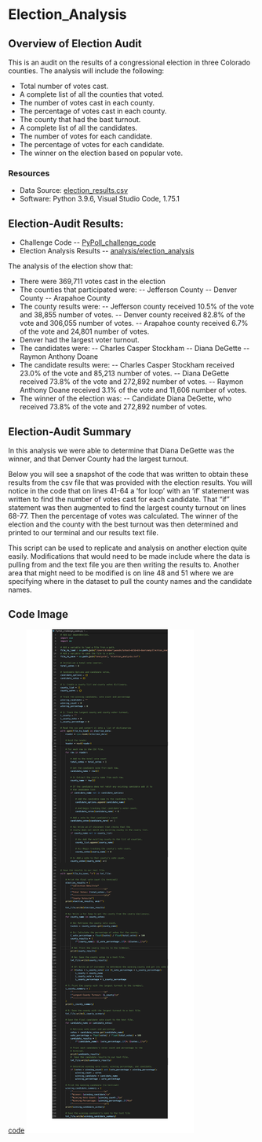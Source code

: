 # Election_Analysis

## Overview of Election Audit
This is an audit on the results of a congressional election in three Colorado counties. The analysis will include the following:

- Total number of votes cast.
- A complete list of all the counties that voted. 
- The number of votes cast in each county. 
- The percentage of votes cast in each county.
- The county that had the bast turnout. 
- A complete list of all the candidates. 
- The number of votes for each candidate. 
- The percentage of votes for each candidate.
- The winner on the election based on popular vote.


###   Resources 
- Data Source: [election_results.csv](Resources/election_results.csv)
- Software: Python 3.9.6, Visual Studio Code, 1.75.1


## Election-Audit Results: 

- Challenge Code
-- [PyPoll_challenge_code](PyPoll_challenge_code.py)
- Election Analysis Results
-- [analysis/election_analysis](analysis/election_analysis.txt)

The analysis of the election show that:

- There were 369,711 votes cast in the election
- The counties that participated were:
-- Jefferson County
-- Denver County
-- Arapahoe County
- The county results were:
-- Jefferson county received 10.5% of the vote and 38,855 number of votes. 
-- Denver county received 82.8% of the vote and 306,055 number of votes.
-- Arapahoe county received 6.7% of the vote and 24,801 number of votes.
- Denver had the largest voter turnout. 
- The candidates were:
-- Charles Casper Stockham 
-- Diana DeGette
-- Raymon Anthony Doane
- The candidate results were:
-- Charles Casper Stockham received 23.0% of the vote and 85,213 number of votes. 
-- Diana DeGette received 73.8% of the vote and 272,892 number of votes.
-- Raymon Anthony Doane received 3.1% of the vote and 11,606 number of votes.
- The winner of the election was:
-- Candidate Diana DeGette, who received 73.8% of the vote and 272,892 number of votes.

## Election-Audit Summary

In this analysis we were able to determine that Diana DeGette was the winner, and that Denver County had the largest turnout. 

Below you will see a snapshot of the code that was written to obtain these results from the csv file that was provided with the election results.  You will notice in the code that on lines 41-64 a ‘for loop’ with an ‘if’ statement was written to find the number of votes cast for each candidate. That “if” statement was then augmented to find the largest county turnout on lines 68-77. Then the percentage of votes was calculated. The winner of the election and the county with the best turnout was then determined and printed to our terminal and our results text file. 

This script can be used to replicate and analysis on another election quite easily. Modifications that would need to be made include where the data is pulling from and the text file you are then writing the results to. Another area that might need to be modified is on line 48 and 51 where we are specifying where in the dataset to pull the county names and the candidate names. 


## Code Image
[code](code.png)
![code](code.png)






